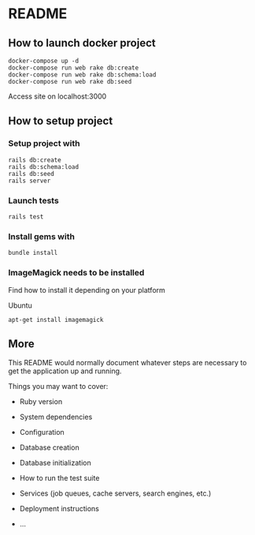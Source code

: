 # README

## How to launch docker project
```
docker-compose up -d
docker-compose run web rake db:create
docker-compose run web rake db:schema:load
docker-compose run web rake db:seed
```

Access site on localhost:3000

## How to setup project
### Setup project with
```
rails db:create
rails db:schema:load
rails db:seed
rails server
```

### Launch tests
```
rails test
```

### Install gems with
```
bundle install
```

### ImageMagick needs to be installed
Find how to install it depending on your platform

Ubuntu
```
apt-get install imagemagick
```

## More

This README would normally document whatever steps are necessary to get the
application up and running.

Things you may want to cover:

* Ruby version

* System dependencies

* Configuration

* Database creation

* Database initialization

* How to run the test suite

* Services (job queues, cache servers, search engines, etc.)

* Deployment instructions

* ...
